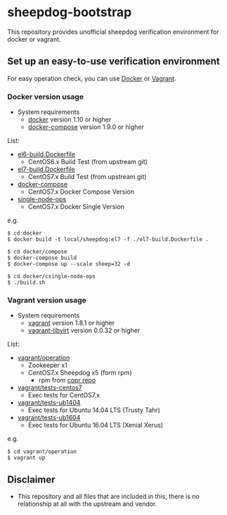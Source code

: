 # sheepdog-bootstrap

This repository provides unofficial sheepdog verification environment for docker or vagrant.

## Set up an easy-to-use verification environment

For easy operation check, you can use [Docker](https://www.docker.com/) or [Vagrant](https://www.vagrantup.com/).

### Docker version usage

- System requirements
  - [docker](https://docs.docker.com/) version 1.10 or higher
  - [docker-compose](https://docs.docker.com/compose/) version 1.9.0 or higher

List:

- [el6-build.Dockerfile](docker/build/el6-build.Dockerfile)
    - CentOS6.x Build Test (from upstream git)
- [el7-build.Dockerfile](docker/build/el7-build.Dockerfile)
    - CentOS7.x Build Test (from upstream git)
- [docker-compose](docker/compose/)
    - CentOS7.x Docker Compose Version
- [single-node-ops](docker/single-node-ops/)
    - CentOS7.x Docker Single Version


e.g.

```code
$ cd docker
$ docker build -t local/sheepdog:el7 -f ./el7-build.Dockerfile .
```

```code
$ cd docker/compose
$ docker-compose build
$ docker-compose up --scale sheep=32 -d
```

```code
$ cd docker/csingle-node-ops
$ ./build.sh
```

### Vagrant version usage

 - System requirements
   - [vagrant](https://www.vagrantup.com/docs/) version 1.8.1 or higher
   - [vagrant-libvirt](https://github.com/vagrant-libvirt/vagrant-libvirt) version 0.0.32 or higher

List:

- [vagrant/operation](vagrant/operation)
    - Zookeeper x1
    - CentOS7.x Sheepdog x5 (form rpm)
      - rpm from [copr repo](https://copr.fedorainfracloud.org/coprs/khara/sheepdog/)
- [vagrant/tests-centos7](vagrant/tests-centos7)
    - Exec tests for CentOS7.x
- [vagrant/tests-ub1404](vagrant/tests-ub1404)
    - Exec tests for Ubuntu 14.04 LTS (Trusty Tahr)
- [vagrant/tests-ub1604](vagrant/tests-ub1604)
    - Exec tests for Ubuntu 16.04 LTS (Xenial Xerus)


e.g.

```code
$ cd vagrant/operation
$ vagrant up
```



## Disclaimer

- This repository and all files that are included in this, there is no relationship at all with the upstream and vendor.
